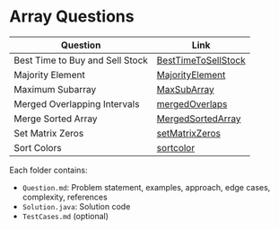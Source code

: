 # Array Questions

| Question                        | Link                                          |
| ------------------------------- | --------------------------------------------- |
| Best Time to Buy and Sell Stock | [BestTimeToSellStock](./BestTimeToSellStock/) |
| Majority Element                | [MajorityElement](./MajorityElement/)         |
| Maximum Subarray                | [MaxSubArray](./MaxSubArray/)                 |
| Merged Overlapping Intervals    | [mergedOverlaps](./mergedOverlaps/)           |
| Merge Sorted Array              | [MergedSortedArray](./MergedSortedArray/)     |
| Set Matrix Zeros                | [setMatrixZeros](./setMatrixZeros/)           |
| Sort Colors                     | [sortcolor](./sortcolor/)                     |

Each folder contains:

- `Question.md`: Problem statement, examples, approach, edge cases, complexity, references
- `Solution.java`: Solution code
- `TestCases.md` (optional)
